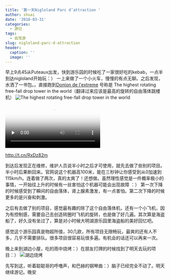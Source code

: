 ```yaml
---
title: '第一天Nigloland Parc d’attraction '
author: shuai
date: '2018-03-31'
categories:
  - 游记
tags:
  - 自驾游
slug: nigloland-parc-d-attraction
header:
  caption: ''
  image: ''
---
```


早上9点45从Puteaux出发，快到游乐园的时候吃了一家很好吃的kebab，一点半到达nigloland开始玩：）
一上来做了一个小火车，慢慢的有点无聊。之后发现，水洒了一书包。。直接跑到[Donjon de l'extreme](https://www.nigloland.fr/en/attractions-et-spectacles/thrilling-attractions/le-donjon-de-lextreme) 号称是 The highest rotating free-fall drop tower in the world（翻译过来应该是最高的旋转的自由落体跳楼机）
![The highest rotating free-fall drop tower in the world](https://www.nigloland.fr/wp-content/uploads/2017/10/attraction-sensations-fortes-donjon_informations.jpg)
<video id="video" controls="" preload="none" poster="http://t.cn/RxDz82m">
<source id="mp4" src="http://t.cn/RxDz82m" type="video/mp4">
</video>


http://t.cn/RxDz82m

到达后发现正在维修，维护人员说半小时之后才可使用，就先去做了些别的项目。半小时后果断回来。官网说这个机器高100米，能在三秒钟让你感受到从0加速到115km/h。连着做了两次，真的太爽了！还想做。虽然理性感觉是一件概率极小的事情，一开始往上升的时候有一丝害怕这个机器可能会出现故障 ：） 第一次下降的时候感受到了瞬间的自由落体，肾上腺素激发，有一点害怕。第二次下降的时候更多的是兴奋和刺激。

之后有去做了别的项目，感觉最有趣的除了这个自由落体机，还有一个小飞机，因为有控制感，需要自己去创造转圈时飞机的旋转，也是做了好几遍。其次算是海盗船了，好久没有坐过了，算是对小时候大明湖游乐园里海盗船的美好回忆吧。

感觉这个游乐园真是物超所值，30几欧，所有项目无限畅玩，最爽的还有人不多，几乎不需要排队。很多项目很容易玩很多遍。有机会的话还可以再来一次。

晚上来到湖边小屋，吃的雨中烧烤：）在朋友打牌的时候找到了明天去玩的项目：）
![湖边烧烤](https://ws4.sinaimg.cn/large/006tKfTcgy1fq2jkyvkkcj30u01h5juz.jpg)


先写到这，听着聪聪哥的呼噜声，和巴赫的钢琴曲：）脑子已经完全不动了。明天继续游记。晚安






